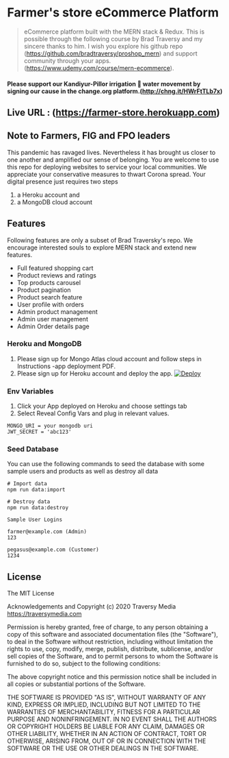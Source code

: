 # Farmer's store eCommerce Platform

> eCommerce platform built with the MERN stack & Redux. 
This is possible through the following course by Brad Traversy and my sincere thanks to him. I wish you explore his github repo (https://github.com/bradtraversy/proshop_mern) and support community through your apps. (https://www.udemy.com/course/mern-ecommerce). 

#### Please support our Kandiyur-Pillor irrigation 🌊 water movement by signing our cause in the change.org platform.(http://chng.it/HWrFtTLb7x)

## Live URL : (https://farmer-store.herokuapp.com)

## Note to Farmers, FIG and FPO leaders

This pandemic has ravaged lives. Nevertheless it has brought us closer to one another and amplified our sense of belonging. You are welcome to use this repo for deploying websites to service your local communities. We appreciate your conservative measures to thwart Corona spread. Your digital presence just requires two steps 
1. a Heroku account and 
2. a MongoDB cloud account


## Features
Following features are only a subset of Brad Traversky's repo. We encourage interested souls to explore MERN stack and extend new features.
- Full featured shopping cart
- Product reviews and ratings
- Top products carousel
- Product pagination
- Product search feature
- User profile with orders
- Admin product management
- Admin user management
- Admin Order details page


### Heroku and MongoDB
1. Please sign up for Mongo Atlas cloud account and follow steps in Instructions -app deployment PDF.
2. Please sign up for Heroku account and deploy the app.
[![Deploy](https://www.herokucdn.com/deploy/button.svg)](https://heroku.com/deploy?template=https://github.com/Nishanthkumarchandrasekaran/farmer-store)

### Env Variables

1. Click your App deployed on Heroku and choose settings tab
2. Select Reveal Config Vars and plug in relevant values.
```
MONGO_URI = your mongodb uri
JWT_SECRET = 'abc123'
```

### Seed Database

You can use the following commands to seed the database with some sample users and products as well as destroy all data

```
# Import data
npm run data:import

# Destroy data
npm run data:destroy
```

```
Sample User Logins

farmer@example.com (Admin)
123

pegasus@example.com (Customer)
1234

```

## License

The MIT License

Acknowledgements and Copyright (c) 2020 Traversy Media https://traversymedia.com

Permission is hereby granted, free of charge, to any person obtaining a copy
of this software and associated documentation files (the "Software"), to deal
in the Software without restriction, including without limitation the rights
to use, copy, modify, merge, publish, distribute, sublicense, and/or sell
copies of the Software, and to permit persons to whom the Software is
furnished to do so, subject to the following conditions:

The above copyright notice and this permission notice shall be included in
all copies or substantial portions of the Software.

THE SOFTWARE IS PROVIDED "AS IS", WITHOUT WARRANTY OF ANY KIND, EXPRESS OR
IMPLIED, INCLUDING BUT NOT LIMITED TO THE WARRANTIES OF MERCHANTABILITY,
FITNESS FOR A PARTICULAR PURPOSE AND NONINFRINGEMENT. IN NO EVENT SHALL THE
AUTHORS OR COPYRIGHT HOLDERS BE LIABLE FOR ANY CLAIM, DAMAGES OR OTHER
LIABILITY, WHETHER IN AN ACTION OF CONTRACT, TORT OR OTHERWISE, ARISING FROM,
OUT OF OR IN CONNECTION WITH THE SOFTWARE OR THE USE OR OTHER DEALINGS IN
THE SOFTWARE.
